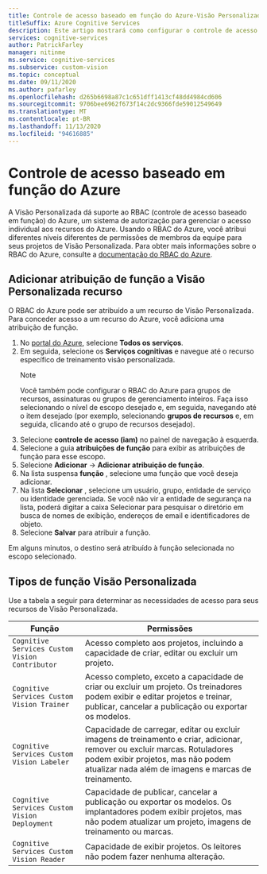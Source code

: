 ```yaml
---
title: Controle de acesso baseado em função do Azure-Visão Personalizada
titleSuffix: Azure Cognitive Services
description: Este artigo mostrará como configurar o controle de acesso baseado em função do Azure para seus projetos de Visão Personalizada.
services: cognitive-services
author: PatrickFarley
manager: nitinme
ms.service: cognitive-services
ms.subservice: custom-vision
ms.topic: conceptual
ms.date: 09/11/2020
ms.author: pafarley
ms.openlocfilehash: d265b6698a87c1c651dff1413cf48dd4984cd606
ms.sourcegitcommit: 9706bee6962f673f14c2dc9366fde59012549649
ms.translationtype: MT
ms.contentlocale: pt-BR
ms.lasthandoff: 11/13/2020
ms.locfileid: "94616885"
---
```

# <a name="azure-role-based-access-control"></a>Controle de acesso baseado em função do Azure

A Visão Personalizada dá suporte ao RBAC (controle de acesso baseado em função) do Azure, um sistema de autorização para gerenciar o acesso individual aos recursos do Azure. Usando o RBAC do Azure, você atribui diferentes níveis diferentes de permissões de membros da equipe para seus projetos de Visão Personalizada. Para obter mais informações sobre o RBAC do Azure, consulte a [documentação do RBAC do Azure](../../role-based-access-control/index.yml).

## <a name="add-role-assignment-to-custom-vision-resource"></a>Adicionar atribuição de função a Visão Personalizada recurso

O RBAC do Azure pode ser atribuído a um recurso de Visão Personalizada. Para conceder acesso a um recurso do Azure, você adiciona uma atribuição de função.
1. No [portal do Azure](https://ms.portal.azure.com/), selecione **Todos os serviços**. 
1. Em seguida, selecione os **Serviços cognitivas** e navegue até o recurso específico de treinamento visão personalizada.
   > [!NOTE]
   > Você também pode configurar o RBAC do Azure para grupos de recursos, assinaturas ou grupos de gerenciamento inteiros. Faça isso selecionando o nível de escopo desejado e, em seguida, navegando até o item desejado (por exemplo, selecionando **grupos de recursos** e, em seguida, clicando até o grupo de recursos desejado).
1. Selecione **controle de acesso (iam)** no painel de navegação à esquerda.
1. Selecione a guia **atribuições de função** para exibir as atribuições de função para esse escopo.
1. Selecione **Adicionar**  ->  **Adicionar atribuição de função**.
1. Na lista suspensa **função** , selecione uma função que você deseja adicionar.
1. Na lista **Selecionar** , selecione um usuário, grupo, entidade de serviço ou identidade gerenciada. Se você não vir a entidade de segurança na lista, poderá digitar a caixa Selecionar para pesquisar o diretório em busca de nomes de exibição, endereços de email e identificadores de objeto.
1. Selecione **Salvar** para atribuir a função.

Em alguns minutos, o destino será atribuído à função selecionada no escopo selecionado.

## <a name="custom-vision-role-types"></a>Tipos de função Visão Personalizada

Use a tabela a seguir para determinar as necessidades de acesso para seus recursos de Visão Personalizada.

|Função  |Permissões  |
|---------|---------|
|`Cognitive Services Custom Vision Contributor`     | Acesso completo aos projetos, incluindo a capacidade de criar, editar ou excluir um projeto.        |
|`Cognitive Services Custom Vision Trainer`     | Acesso completo, exceto a capacidade de criar ou excluir um projeto. Os treinadores podem exibir e editar projetos e treinar, publicar, cancelar a publicação ou exportar os modelos.        |
|`Cognitive Services Custom Vision Labeler`     | Capacidade de carregar, editar ou excluir imagens de treinamento e criar, adicionar, remover ou excluir marcas. Rotuladores podem exibir projetos, mas não podem atualizar nada além de imagens e marcas de treinamento.         |
|`Cognitive Services Custom Vision Deployment`     | Capacidade de publicar, cancelar a publicação ou exportar os modelos. Os implantadores podem exibir projetos, mas não podem atualizar um projeto, imagens de treinamento ou marcas.        |
|`Cognitive Services Custom Vision Reader`     | Capacidade de exibir projetos. Os leitores não podem fazer nenhuma alteração.        |
